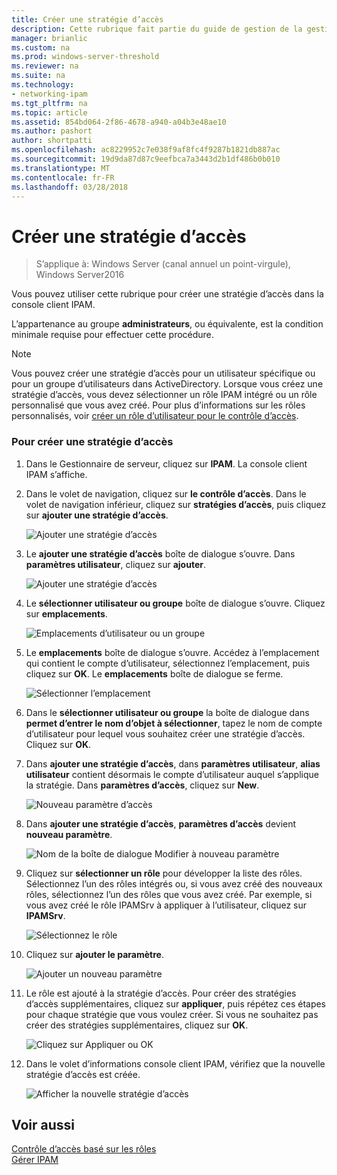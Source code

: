 ```yaml
---
title: Créer une stratégie d’accès
description: Cette rubrique fait partie du guide de gestion de la gestion des adresses IP (IPAM) dans Windows Server2016.
manager: brianlic
ms.custom: na
ms.prod: windows-server-threshold
ms.reviewer: na
ms.suite: na
ms.technology:
- networking-ipam
ms.tgt_pltfrm: na
ms.topic: article
ms.assetid: 854bd064-2f86-4678-a940-a04b3e48ae10
ms.author: pashort
author: shortpatti
ms.openlocfilehash: ac8229952c7e038f9af8fc4f9287b1821db887ac
ms.sourcegitcommit: 19d9da87d87c9eefbca7a3443d2b1df486b0b010
ms.translationtype: MT
ms.contentlocale: fr-FR
ms.lasthandoff: 03/28/2018
---
```

# <a name="create-an-access-policy"></a>Créer une stratégie d’accès

>S’applique à: Windows Server (canal annuel un point-virgule), Windows Server2016

Vous pouvez utiliser cette rubrique pour créer une stratégie d’accès dans la console client IPAM.  
  
L’appartenance au groupe **administrateurs**, ou équivalente, est la condition minimale requise pour effectuer cette procédure.  
  
> [!NOTE]  
> Vous pouvez créer une stratégie d’accès pour un utilisateur spécifique ou pour un groupe d’utilisateurs dans ActiveDirectory. Lorsque vous créez une stratégie d’accès, vous devez sélectionner un rôle IPAM intégré ou un rôle personnalisé que vous avez créé. Pour plus d’informations sur les rôles personnalisés, voir [créer un rôle d’utilisateur pour le contrôle d’accès](../../technologies/ipam/Create-a-User-Role-for-Access-Control.md).  
  
### <a name="to-create-an-access-policy"></a>Pour créer une stratégie d’accès  
  
1.  Dans le Gestionnaire de serveur, cliquez sur **IPAM**. La console client IPAM s’affiche.  
  
2.  Dans le volet de navigation, cliquez sur **le contrôle d’accès**. Dans le volet de navigation inférieur, cliquez sur **stratégies d’accès**, puis cliquez sur **ajouter une stratégie d’accès**.  
  
    ![Ajouter une stratégie d’accès](../../media/Create-an-Access-Policy/ipam_CreateAP_01.jpg)  
  
3.  Le **ajouter une stratégie d’accès** boîte de dialogue s’ouvre. Dans **paramètres utilisateur**, cliquez sur **ajouter**.  
  
    ![Ajouter une stratégie d’accès](../../media/Create-an-Access-Policy/ipam_CreateAP_02.jpg)  
  
4.  Le **sélectionner utilisateur ou groupe** boîte de dialogue s’ouvre. Cliquez sur **emplacements**.  
  
    ![Emplacements d’utilisateur ou un groupe](../../media/Create-an-Access-Policy/ipam_CreateAP_03.jpg)  
  
5.  Le **emplacements** boîte de dialogue s’ouvre. Accédez à l’emplacement qui contient le compte d’utilisateur, sélectionnez l’emplacement, puis cliquez sur **OK**. Le **emplacements** boîte de dialogue se ferme.  
  
    ![Sélectionner l’emplacement](../../media/Create-an-Access-Policy/ipam_CreateAP_04.jpg)  
  
6.  Dans le **sélectionner utilisateur ou groupe** la boîte de dialogue dans **permet d’entrer le nom d’objet à sélectionner**, tapez le nom de compte d’utilisateur pour lequel vous souhaitez créer une stratégie d’accès. Cliquez sur **OK**.  
  
7.  Dans **ajouter une stratégie d’accès**, dans **paramètres utilisateur**, **alias utilisateur** contient désormais le compte d’utilisateur auquel s’applique la stratégie. Dans **paramètres d’accès**, cliquez sur **New**.  
  
    ![Nouveau paramètre d’accès](../../media/Create-an-Access-Policy/ipam_CreateAP_05.jpg)  
  
8.  Dans **ajouter une stratégie d’accès**, **paramètres d’accès** devient **nouveau paramètre**.  
  
    ![Nom de la boîte de dialogue Modifier à nouveau paramètre](../../media/Create-an-Access-Policy/ipam_CreateAP_06.jpg)  
  
9. Cliquez sur **sélectionner un rôle** pour développer la liste des rôles. Sélectionnez l’un des rôles intégrés ou, si vous avez créé des nouveaux rôles, sélectionnez l’un des rôles que vous avez créé. Par exemple, si vous avez créé le rôle IPAMSrv à appliquer à l’utilisateur, cliquez sur **IPAMSrv**.  
  
    ![Sélectionnez le rôle](../../media/Create-an-Access-Policy/ipam_CreateAP_07.jpg)  
  
10. Cliquez sur **ajouter le paramètre**.  
  
    ![Ajouter un nouveau paramètre](../../media/Create-an-Access-Policy/ipam_CreateAP_08.jpg)  
  
11. Le rôle est ajouté à la stratégie d’accès. Pour créer des stratégies d’accès supplémentaires, cliquez sur **appliquer**, puis répétez ces étapes pour chaque stratégie que vous voulez créer. Si vous ne souhaitez pas créer des stratégies supplémentaires, cliquez sur **OK**.  
  
    ![Cliquez sur Appliquer ou OK](../../media/Create-an-Access-Policy/ipam_CreateAP_09.jpg)  
  
12. Dans le volet d’informations console client IPAM, vérifiez que la nouvelle stratégie d’accès est créée.  
  
    ![Afficher la nouvelle stratégie d’accès](../../media/Create-an-Access-Policy/ipam_CreateAP_09a.jpg)  
  
## <a name="see-also"></a>Voir aussi  
[Contrôle d’accès basé sur les rôles](Role-based-Access-Control.md)  
[Gérer IPAM](Manage-IPAM.md)  
  


